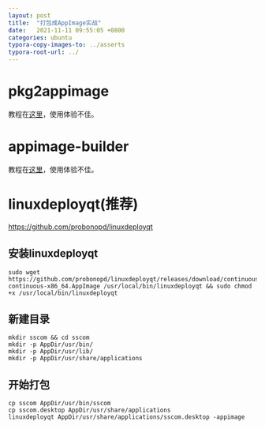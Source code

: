 ```yaml
---
layout: post
title:  "打包成AppImage实战"
date:   2021-11-11 09:55:05 +0800
categories: ubuntu
typora-copy-images-to: ../asserts
typora-root-url: ../
---
```


# pkg2appimage
教程在[这里][1]，使用体验不佳。

# appimage-builder
教程在[这里][2]，使用体验不佳。

# linuxdeployqt(推荐)
https://github.com/probonopd/linuxdeployqt

## 安装linuxdeployqt
```
sudo wget https://github.com/probonopd/linuxdeployqt/releases/download/continuous/linuxdeployqt-continuous-x86_64.AppImage /usr/local/bin/linuxdeployqt && sudo chmod +x /usr/local/bin/linuxdeployqt
```

## 新建目录
```
mkdir sscom && cd sscom
mkdir -p AppDir/usr/bin/
mkdir -p AppDir/usr/lib/
mkdir -p AppDir/usr/share/applications
```

## 开始打包
```
cp sscom AppDir/usr/bin/sscom
cp sscom.desktop AppDir/usr/share/applications
linuxdeployqt AppDir/usr/share/applications/sscom.desktop -appimage
```

[1]: https://docs.appimage.org/packaging-guide/converting-binary-packages/index.html#ref-convert-existing-binary-packages
[2]: https://appimage-builder.readthedocs.io/en/latest/intro/tutorial.html